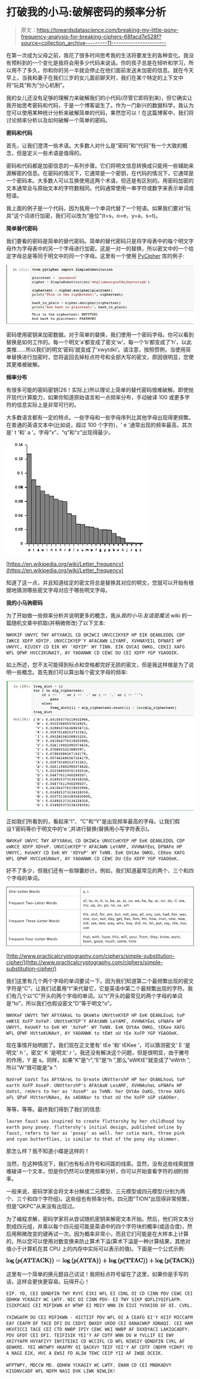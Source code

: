 # 打破我的小马:破解密码的频率分析

> 原文：<https://towardsdatascience.com/breaking-my-little-pony-frequency-analysis-for-breaking-ciphers-68facd7e528f?source=collection_archive---------11----------------------->

在第一次成为父母之前，我花了很多时间思考我的生活将要发生的各种变化。我没有预料到的一个变化是我将会用多少代码来说话。你的孩子总是在倾听和学习，所以用不了多久，你和你的另一半就会停止在他们面前发送未加密的信息。就在今天早上，当我和妻子在我们三岁的女儿面前聊天时，我们在某个特定的上下文中将“玩具”称为“分心机制”。

我的女儿还没有足够的理解力来破解我们的小代码(尽管它即将到来)，但它确实让我开始思考密码和代码，于是一个博客诞生了。作为一门新兴的数据科学，我认为您可以使用某种统计分析来破解简单的代码，果然您可以！在这篇博客中，我们将讨论频率分析以及如何破解一个简单的密码。

**密码和代码**

首先，让我们澄清一些术语。大多数人对什么是“密码”和“代码”有一个大致的概念，但是定义一些术语是值得的。

密码和代码都是加密信息的一系列步骤。它们将明文信息转换成只能用一些辅助来源解密的信息。在密码的情况下，它通常是一个密钥，在代码的情况下，它通常是一个密码本。大多数人可以互换使用这两个术语，但还是有区别的。用密码加密的文本通常会与原始文本的字符数相同。代码通常使用一串字符或数字来表示单词或短语。

我上面的例子是一个代码，因为我用一个单词代替了一个短语。如果我们要对“玩具”这个词进行加密，我们可以改为“座位”(t=s，o=e，y=a，s=t)。

**简单替代密码**

我们要看的密码是简单的替代密码。简单的替代密码只是将字母表中的每个明文字母作为字母表中的另一个字母进行加密。这是一对一的替换，所以密文中的一个给定字母总是等同于明文中的同一个字母。这里有一个使用 [PyCipher](https://pycipher.readthedocs.io/en/master/) 库的例子:

![](img/1019fcea7d5fc71df18f7435a1d89ae2.png)

密码使用密钥来加密数据。对于简单的替换，我们使用一个密码字母。你可以看到替换是如何工作的。每一个明文‘a’都变成了密文‘w’，每一个‘b’都变成了‘h’，以此类推……所以我们的明文‘密码’就变成了‘xwytdkl’。请注意，按照惯例，当使用简单替换进行加密时，您将返回去掉标点符号和全部大写的密文，原因很明显，您使其更难被破解。

**频率分布**

有很多可能的密码密钥(26！实际上)所以理论上简单的替代密码很难破解。即使抛开现代计算能力，如果你知道原始语言和一点频率分布，手动破译 100 或更多字符的信息实际上是非常可行的。

大多数语言都有一定的特点。一些字母和一些字母序列比其他字母出现得更频繁。在普通的英语文本中(比如说，超过 100 个字符)，' e '通常出现的频率最高，其次是' t '和' a '。字母“x”、“q”和“z”出现得最少。

![](img/08fa6099700e49e753e2578b2f232f90.png)

[https://en.wikipedia.org/wiki/Letter_frequency](https://en.wikipedia.org/wiki/Letter_frequency)

知道了这一点，并且知道给定的密文将总是替换其对应的明文，您就可以开始有根据地猜测哪些密文字母对应于哪些明文字母。

**我的小马驹密码**

为了开始做一些频率分析并说明更多的概念，我从*我的小马:友谊是魔法* wiki 的一篇随机文章中抓取(并稍微修改)了以下文本:

```
NWVKIF UWVYC TWY AFYXAKIL CD QKIWCI UNVCCIKYEP HP EIK QEANLEDDL CDP IWKCE XDFP XDYIP. UNVCCIKYEP'Y AFACAWN LIYAMF, XVHNAYEIL DFNAFI HP UWVYC, KIUIKY CD EIK WY 'XDYIP' WY TINN. EIK QVCAI OWKG, CEKII XAFG WFL QPWF HVCCIKUNAIY, AY YAOANWK CD CEWC DU CEI XDFP YGP YGAOOIK.
```

如上所述，您不太可能得到标点和空格都完好无损的密文，但是我这样做是为了说明一些概念。首先我们可以算出每个密文字母的频率:

![](img/88f0f07f7d67c57e7b7f945b55734aaa.png)

正如我们所看到的，看起来“I”、“C”和“Y”是出现频率最高的字母。让我们假设‘I’密码等价于明文中的‘e ’,并进行替换(替换用小写字符表示)。

```
NWVKeF UWVYC TWY AFYXAKeL CD QKIWCe UNVCCeKYEP HP EeK QEANLEDDL CDP eWKCE XDFP XDYeP. UNVCCeKYEP'Y AFACAWN LeYAMF, XVHNAYEeL DFNAFe HP UWVYC, KeUeKY CD EeK WY 'XDYeP' WY TeNN. EeK QVCAe OWKG, CEKee XAFG WFL QPWF HVCCeKUNAeY, AY YAOANWK CD CEWC DU CEe XDFP YGP YGAOOeK.
```

好不了多少，但我们还有一些锦囊妙计。例如，我们知道最常见的两个、三个和四个字母的单词。

![](img/64fbeebce5b7c1086c8dff324f40eab5.png)

[http://www.practicalcryptography.com/ciphers/simple-substitution-cipher/](http://www.practicalcryptography.com/ciphers/simple-substitution-cipher/)

我们这里有几个两个字母的单词要试一下。因为我们知道第二个最频繁出现的密文字符是“C”，让我们试着用“t”来代替它，它是英语中第二个最频繁出现的字符。我们有几个以“C”开头的两个字母的单词，以“t”开头的最常见的两个字母的单词是“to”，所以我们也假设密文“D”等于明文“o”。

```
NWVKeF UWVYt TWY AFYXAKeL to QKeWte UNVtteKYEP HP EeK QEANLEooL toP eWKtE XoFP XoYeP. UNVtteKYEP'Y AFAtAWN LeYAMF, XVHNAYEeL oFNAFe HP UWVYt, KeUeKY to EeK WY 'XoYeP' WY TeNN. EeK QVtAe OWKG, tEKee XAFG WFL QPWF HVtteKUNAeY, AY YAOANWK to tEWt oU tEe XoFP YGP YGAOOeK.
```

现在事情开始明朗了。我们现在正文里有' tEe '和' tEKee '，可以猜测密文' E '是明文' h '，密文' K '是明文' r '。我还没有解决这个问题，但是很明显，由于撇号的作用，Y 是 s。同样，如果“K”是“r”,“E”是“h ”,那么“eWKtE”就变成了“eWrth ”,所以“W”很可能是“a ”:

```
NaVreF UaVst Tas AFYXAreL to Qreate UNVttershP HP her QhANLhooL toP earth XoFP XoseP. UNVttershP's AFAtAaN LesAMF, XVHNAsheL oFNAFe HP UaVst, reUers to her as 'XoseP' as TeNN. her QVtAe OaKG, three XAFG aFL QPaF HVtterUNAes, As sAOANar to that oU the XoFP sGP sGAOOer.
```

等等，等等。最终我们得到了我们的信息:

```
lauren faust was inspired to create fluttershy by her childhood toy earth pony posey. fluttershy's initial design, published online by faust, refers to her as 'posey' as well. her cutie mark, three pink and cyan butterflies, is similar to that of the pony sky skimmer.
```

那怎么样？我不知道小蝶是这样的！

当然，在这种情况下，我们也有标点符号和间距的线索。显然，没有这些线索就很难破译一个文本，但是你仍然可以使用频率分析，你可以开始查看字符的*组*的频率。

一般来说，密码学家会将文本分解成二元模型、三元模型或四元模型(分别为两个、三个和四个字符组)。这些组也有频率分布。四元图“TION”出现得非常频繁，但是“QKPC”从来没有出现过。

为了编程求解，密码学家将从尝试随机密钥来解密文本开始。然后，他们将文本分割成四元组，并乘以每个四元组可能是英语中的四个字符块的概率(或适合度)，然后用稍微改变的键再试一次。因为概率非常小，而且它们可能是在大样本上计算的，所以您可以使用对数变换来防止算术下溢(算术下溢是一种计算结果，其绝对值小于计算机在其 CPU 上的内存中实际可以表示的值)。下面是一个公式示例:

![](img/3350589054df98acb7ee227451312de5.png)

这里有一个简单的换元题自己试试！我把标点符号留在了这里，如果你是手写的话，这样会更快更容易。玩得开心！

```
EIP. YD, CEI QDNDFIN TWY RVYC EIKI WFL EI CDNL OI CD CINN PDV CEWC CEI QDHKW YCKAGIY WC LWTF. NIC OI CINN PDV- EI TWY SIKP QDFLIYQIFLAFM. ISIKPCAOI CEI MIFIKWN AY WTWP EI MDIY WNN IN EIUI YVXKIOD DF OI. CVKL.

YXIWGAFM DU CEI MIFIKWN - HICTIIF PDV WFL OI A CEAFG EI'Y HIIF MICCAFM EAY CEAFM DF TACE DFI DU CEDYI QWXDY UKDO CEI OANACWKP XDNAQI. CEI HAM HKVFICCI TACE CEI CTD NWBP IPIY CEWC WKI NWBP AF DXXDYACI LAKIQCADFY. PDV GFDT CEI DFI. TEIFISIK YEI'Y AF CDTF WNN DU W YVLLIF EI EWY XKIYYAFM HVYAFIYY INYITEIKI CD WCCIFL CD WFL NIWSIY QDNDFIN CVKL AF QEWKMI. YEI WNTWPY HKAFMY OI QACKVY TEIF YEI'Y AF CDTF (NDFM YCDKP) YD A NAGI EIK, HVC A EWSI FD ALIW TEWC CEIP YII AF IWQE DCEIK.

WFPTWPY, MDCCW MD. QDHKW YCKAGIY WC LWTF. EWAN CD CEI MNDKADVY KISDNVCADF WFL NDFM NASI DVK LIWK NIWLIK!
```